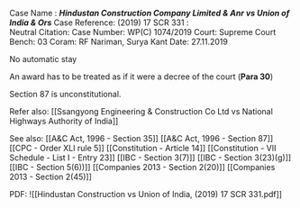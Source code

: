 Case Name : ***Hindustan Construction Company Limited & Anr vs Union of India & Ors***
Case Reference: (2019) 17 SCR 331 :  
Neutral Citation:
Case Number: WP(C) 1074/2019
Court: Supreme Court
Bench: 03
Coram: RF Nariman, Surya Kant
Date: 27.11.2019

No automatic stay

An award has to be treated as if it were a decree of the court (**Para 30**)

Section 87 is unconstitutional.

Refer also:
[[Ssangyong Engineering & Construction Co Ltd vs National Highways Authority of India]]

See also:
[[A&C Act, 1996 - Section 35]]
[[A&C Act, 1996 - Section 87]]
[[CPC - Order XLI rule 5]]
[[Constitution - Article 14]]
[[Constitution - VII Schedule - List I - Entry 23]]
[[IBC - Section 3(7)]]
[[IBC - Section 3(23)(g)]]
[[IBC - Section 5(6))]]
[[Companies 2013 - Section 2(20)]]
[[Companies 2013 - Section 2(45)]]


PDF:
![[Hindustan Construction vs Union of India, (2019) 17 SCR 331.pdf]]
